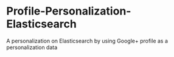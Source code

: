 # Profile-Personalization-Elasticsearch
A personalization on Elasticsearch by using Google+ profile as a personalization data
